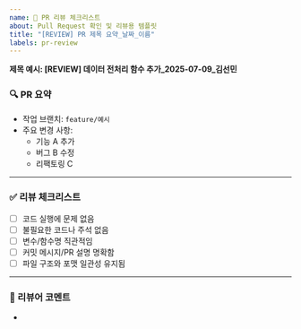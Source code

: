 ```yaml
---
name: 🔁 PR 리뷰 체크리스트
about: Pull Request 확인 및 리뷰용 템플릿
title: "[REVIEW] PR 제목 요약_날짜_이름"
labels: pr-review
---
```


**제목 예시: [REVIEW] 데이터 전처리 함수 추가_2025-07-09_김선민**

### 🔍 PR 요약

- 작업 브랜치: `feature/예시`
- 주요 변경 사항:
  - 기능 A 추가
  - 버그 B 수정
  - 리팩토링 C

---

### ✅ 리뷰 체크리스트

- [ ] 코드 실행에 문제 없음
- [ ] 불필요한 코드나 주석 없음
- [ ] 변수/함수명 직관적임
- [ ] 커밋 메시지/PR 설명 명확함
- [ ] 파일 구조와 포맷 일관성 유지됨
---

### 💬 리뷰어 코멘트

- 
